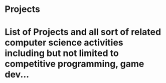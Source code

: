 # Projects

# List of Projects and all sort of related computer science activities including but not limited to competitive programming, game dev...